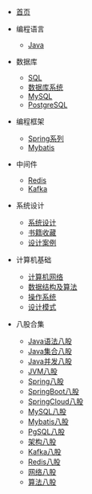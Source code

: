 * [首页](/)

* 编程语言
  
  * [Java](编程语言/Java/)
  
* 数据库
  * [SQL](数据库/SQL/)
  * [数据库系统](数据库/数据库原理/)
  * [MySQL](数据库/MySQL/)
  * [PostgreSQL](数据库/PgSQL/)
  
* 编程框架
  * [Spring系列](编程框架/Spring系列/)
  * [Mybatis](编程框架/Mybatis/)

* 中间件
  * [Redis](中间件/Redis/)
  * [Kafka](中间件/Kafka/)

* 系统设计
  * [系统设计](系统架构/) 
  * [书籍收藏](系统架构/课程书籍/)  
  * [设计案例](系统架构/系统设计案例/)  
  
* 计算机基础
  * [计算机网络](计算机基础/计算机网络/)
  * [数据结构及算法](计算机基础/数据结构及算法/)
  * [操作系统](计算机基础/操作系统/)
  * [设计模式](计算机基础/设计模式/)
  
* 八股合集

  - [Java语法八股](/编程语言/Java/Java语法八股.md)
  - [Java集合八股](/编程语言/Java/集合八股.md)
  - [Java并发八股](/编程语言/Java/多线程八股.md)
  - [JVM八股](/编程语言/Java/JVM八股.md)
  - [Spring八股](/编程框架/Spring系列/Spring八股.md)
  - [SpringBoot八股](/编程框架/Spring系列/SpringBoot八股.md)
  - [SpringCloud八股](/编程框架/Spring系列/SpringCloud八股.md)
  - [MySQL八股](/数据库/MySQL/MySQL八股.md)
  - [Mybatis八股](/编程框架/Mybatis/Mybatis八股.md)
  - [PgSQL八股](/数据库/PgSQL/PgSQL八股.md)
  - [架构八股](系统架构/架构八股.md)
  - [Kafka八股](/中间件/Kafka/Kafka八股.md)
  - [Redis八股](/中间件/Redis/Redis八股.md)
  - [网络八股](/计算机基础/计算机网络/计网八股.md)
  - [算法八股](/计算机基础/数据结构及算法/场景算法题.md)

  
